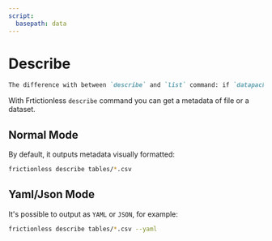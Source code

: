 ```yaml
---
script:
  basepath: data
---
```


# Describe

```markdown remark type=info
The difference with between `describe` and `list` command: if `datapackage.json` is not provided `describe` will load a sample from every tabular data file in a dataset and infer a schema while `list` is a very lean and quick command operating only with available metadata and not touching actual data files.
```

With Frtictionless `describe` command you can get a metadata of file or a dataset.

## Normal Mode

By default, it outputs metadata visually formatted:

```bash script tabs=CLI
frictionless describe tables/*.csv
```

## Yaml/Json Mode

It's possible to output as `YAML` or `JSON`, for example:

```bash script tabs=CLI
frictionless describe tables/*.csv --yaml
```
